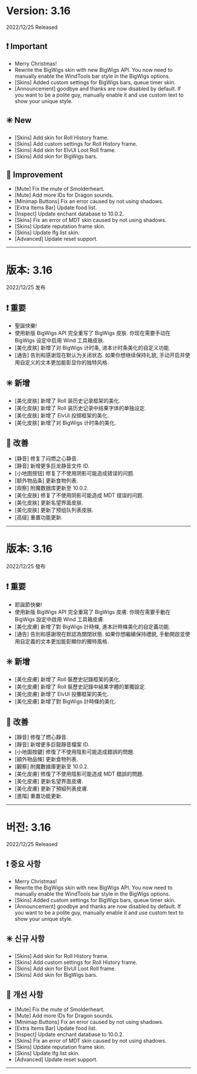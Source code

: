 # Version: 3.16
2022/12/25 Released
## ❗ Important
- Merry Christmas!
- Rewrite the BigWigs skin with new BigWigs API. You now need to manually enable the WindTools bar style in the BigWigs options.
- [Skins] Added custom settings for BigWigs bars, queue timer skin.
- [Announcement] goodbye and thanks are now disabled by default. If you want to be a polite guy, manually enable it and use custom text to show your unique style.
## ✳️ New
- [Skins] Add skin for Roll History frame.
- [Skins] Add custom settings for Roll History frame.
- [Skins] Add skin for ElvUI Loot Roll frame.
- [Skins] Add skin for BigWigs bars.
## 💪 Improvement
- [Mute] Fix the mute of Smolderheart.
- [Mute] Add more IDs for Dragon sounds.
- [Minimap Buttons] Fix an error caused by not using shadows.
- [Extra Items Bar] Update food list.
- [Inspect] Update enchant database to 10.0.2.
- [Skins] Fix an error of MDT skin caused by not using shadows.
- [Skins] Update reputation frame skin.
- [Skins] Update lfg list skin.
- [Advanced] Update reset support.

------
# 版本: 3.16
2022/12/25 发布
## ❗ 重要
- 聖誕快樂!
- 使用新版 BigWigs API 完全重写了 BigWigs 皮肤. 你现在需要手动在 BigWigs 设定中启用 Wind 工具箱皮肤.
- [美化皮肤] 新增了对 BigWigs 计时条, 进本计时条美化的自定义功能.
- [通告] 告別和感谢现在默认为关闭状态. 如果你想继续保持礼貌, 手动开启并使用自定义的文本更加能彰显你的独特风格.
## ✳️ 新增
- [美化皮肤] 新增了 Roll 装历史记录框架的美化.
- [美化皮肤] 新增了 Roll 装历史记录中结果字体的单独设定.
- [美化皮肤] 新增了 ElvUI 投掷框架的美化.
- [美化皮肤] 新增了对 BigWigs 计时条的美化.
## 💪 改善
- [静音] 修复了闷燃之心静音.
- [静音] 新增更多巨龙静音文件 ID.
- [小地图按钮] 修复了不使用阴影可能造成错误的问题.
- [额外物品条] 更新食物列表.
- [观察] 附魔数据库更新至 10.0.2.
- [美化皮肤] 修复了不使用阴影可能造成 MDT 错误的问题.
- [美化皮肤] 更新名望界面皮肤.
- [美化皮肤] 更新了预组队列表皮肤.
- [高级] 重置功能更新.

------
# 版本: 3.16
2022/12/25 發布
## ❗ 重要
- 耶誕節快樂!
- 使用新版 BigWigs API 完全重寫了 BigWigs 皮膚. 你現在需要手動在 BigWigs 設定中啟用 Wind 工具箱皮膚.
- [美化皮膚] 新增了對 BigWigs 計時條, 進本計時條美化的自定義功能.
- [通告] 告別和感謝現在默認為關閉狀態. 如果你想繼續保持禮貌, 手動開啟並使用自定義的文本更加能彰顯你的獨特風格.
## ✳️ 新增
- [美化皮膚] 新增了 Roll 裝歷史記錄框架的美化.
- [美化皮膚] 新增了 Roll 裝歷史記錄中結果字體的單獨設定.
- [美化皮膚] 新增了 ElvUI 投擲框架的美化.
- [美化皮膚] 新增了對 BigWigs 計時條的美化.
## 💪 改善
- [靜音] 修復了燃心靜音.
- [靜音] 新增更多巨龍靜音檔案 ID.
- [小地圖按鍵] 修復了不使用陰影可能造成錯誤的問題.
- [額外物品條] 更新食物列表.
- [觀察] 附魔數據庫更新至 10.0.2.
- [美化皮膚] 修復了不使用陰影可能造成 MDT 錯誤的問題.
- [美化皮膚] 更新名望界面皮膚.
- [美化皮膚] 更新了預組列表皮膚.
- [進階] 重置功能更新.

------
# 버전: 3.16
2022/12/25 Released
## ❗ 중요 사항
- Merry Christmas!
- Rewrite the BigWigs skin with new BigWigs API. You now need to manually enable the WindTools bar style in the BigWigs options.
- [Skins] Added custom settings for BigWigs bars, queue timer skin.
- [Announcement] goodbye and thanks are now disabled by default. If you want to be a polite guy, manually enable it and use custom text to show your unique style.
## ✳️ 신규 사항
- [Skins] Add skin for Roll History frame.
- [Skins] Add custom settings for Roll History frame.
- [Skins] Add skin for ElvUI Loot Roll frame.
- [Skins] Add skin for BigWigs bars.
## 💪 개선 사항
- [Mute] Fix the mute of Smolderheart.
- [Mute] Add more IDs for Dragon sounds.
- [Minimap Buttons] Fix an error caused by not using shadows.
- [Extra Items Bar] Update food list.
- [Inspect] Update enchant database to 10.0.2.
- [Skins] Fix an error of MDT skin caused by not using shadows.
- [Skins] Update reputation frame skin.
- [Skins] Update lfg list skin.
- [Advanced] Update reset support.

------
